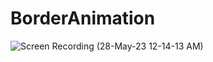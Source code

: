 # BorderAnimation

![Screen Recording (28-May-23 12-14-13 AM)](https://github.com/HasanthaKarunachandra/BorderAnimation/assets/32540627/953cbdb5-f817-4ab5-b39a-04c135f349fe)
